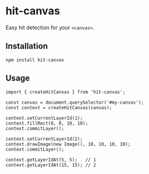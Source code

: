 # hit-canvas

Easy hit detection for your `<canvas>`.

## Installation

`npm install hit-canvas`

## Usage

```
import { createHitCanvas } from 'hit-canvas';

const canvas = document.querySelector('#my-canvas');
const context = createHitCanvas(canvas);

context.setCurrentLayerId(1);
context.fillRect(0, 0, 10, 10);
context.commitLayer();

context.setCurrentLayerId(2);
context.drawImage(new Image(), 10, 10, 10, 10);
context.commitLayer();

context.getLayerIdAt(5, 5);   // 1
context.getLayerIdAt(15, 15); // 2
```

